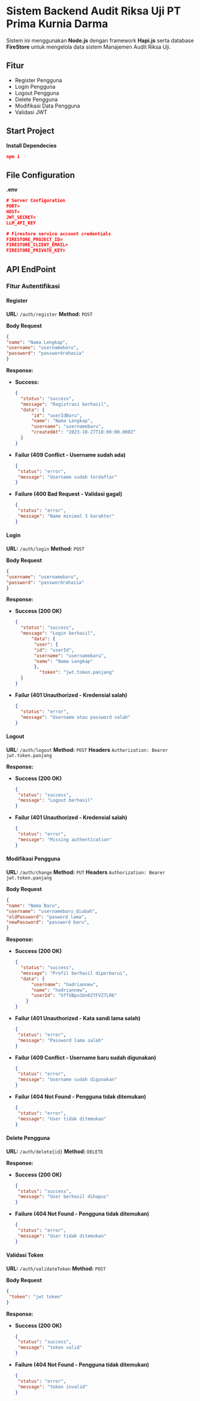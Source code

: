 # Sistem Backend Audit Riksa Uji PT Prima Kurnia Darma

Sistem ini menggunakan **Node.js** dengan framework **Hapi.js** serta database **FireStore** untuk mengelola data sistem Manajemen Audit Riksa Uji.

## Fitur
- Register Pengguna
- Login Pengguna
- Logout Pengguna
- Delete Pengguna
- Modifikasi Data Pengguna
- Validasi JWT  

## Start Project
**Install Dependecies**
  ```json
  npm i
  ```

## File Configuration
**.env**
  ```json
  # Server Configuration
  PORT=
  HOST=
  JWT_SECRET=
  LLM_API_KEY

  # Firestore service account credentials
  FIRESTORE_PROJECT_ID=
  FIRESTORE_CLIENT_EMAIL=
  FIRESTORE_PRIVATE_KEY=
  ```

## API EndPoint

### Fitur Autentifikasi

#### Register
**URL:**
`/auth/register`
**Method:**
`POST`

**Body Request**
  ```json
  {
  "name": "Nama Lengkap",
  "username": "usernamebaru",
  "password": "passwordrahasia"
  }
  ```

**Response:**
- **Success:**
  ```json
  {
    "status": "success",
    "message": "Registrasi berhasil",
    "data": {
        "id": "userIdBaru",
        "name": "Nama Lengkap",
        "username": "usernamebaru",
        "createdAt": "2023-10-27T10:00:00.000Z"
    }
  }
  ```

- **Failur (409 Conflict - Username sudah ada)**
  ```json
  {
   "status": "error",
   "message": "Username sudah terdaftar"
  }
  ```

- **Failure (400 Bad Request - Validasi gagal)**
  ```json
  {
   "status": "error",
   "message": "Name minimal 3 karakter"
  }
  ```

#### Login
**URL:**
`/auth/login`
**Method:**
`POST`

**Body Request**
  ```json
  {
  "username": "usernamebaru",
  "password": "passwordrahasia"
  }
  ```

**Response:**
- **Success (200 OK)**
  ```json
  {
    "status": "success",
    "message": "Login berhasil",
        "data": {
         "user": {
         "id": "userId",
         "username": "usernamebaru",
         "name": "Nama Lengkap"
         },
           "token": "jwt.token.panjang"
    }
  }
  ```

- **Failur (401 Unauthorized - Kredensial salah)**
  ```json
  {
    "status": "error",
    "message": "Username atau password salah"
  }
  ```

#### Logout
**URL:**
`/auth/logout`
**Method:**
`POST`
**Headers**
`Authorization: Bearer jwt.token.panjang`

**Response:**
- **Success (200 OK)**
  ```json
  {
   "status": "success",
   "message": "Logout berhasil"
  }
  ```

- **Failur (401 Unauthorized - Kredensial salah)**
  ```json
  {
   "status": "error",
   "message": "Missing authentication"
  }

#### Modifikasi Pengguna
**URL:**
`/auth/change`
**Method:**
`PUT`
**Headers**
`Authorization: Bearer jwt.token.panjang`

**Body Request**
  ```json
{
  "name": "Nama Baru",
  "username": "usernamebaru_diubah",
  "oldPassword": "pasword lama",
  "newPassword": "password baru",
}
  ```

**Response:**
- **Success (200 OK)**
  ```json
  {
    "status": "success",
    "message": "Profil berhasil diperbarui",
    "data": {
        "username": "hadriannew",
        "name": "hadriannew",
        "userId": "XffGBpu1bn6ZfFVZ7LR6"
      }
  }
  ```

- **Failur (401 Unauthorized - Kata sandi lama salah)**
  ```json
  {
   "status": "error",
   "message": "Password lama salah"
  }

- **Failur (409 Conflict - Username baru sudah digunakan)**
  ```json
  {
   "status": "error",
   "message": "Username sudah digunakan"
  }

- **Failur (404 Not Found - Pengguna tidak ditemukan)**
  ```json
  {
   "status": "error",
   "message": "User tidak ditemukan"
  }

#### Delete Pengguna
**URL:**
`/auth/delete{id}`
**Method:**
`DELETE`

**Response:**
- **Success (200 OK)**
  ```json
  {
   "status": "success",
   "message": "User berhasil dihapus"
  }
  ```

- **Failure (404 Not Found - Pengguna tidak ditemukan)**
  ```json
  {
   "status": "error",
   "message": "User tidak ditemukan"
  }

#### Validasi Token
**URL:**
`/auth/validateToken`
**Method:**
`POST`

**Body Request**
  ```json
  {
   "token": "jwt token"
  }
  ```

**Response:**
- **Success (200 OK)**
  ```json
  {
   "status": "success",
   "message": "token valid"
  }
  ```

- **Failure (404 Not Found - Pengguna tidak ditemukan)**
  ```json
  {
   "status": "error",
   "message": "token invalid"
  }